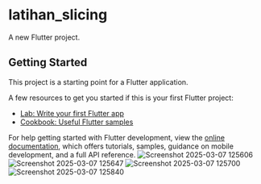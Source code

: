 # latihan_slicing

A new Flutter project.

## Getting Started

This project is a starting point for a Flutter application.

A few resources to get you started if this is your first Flutter project:

- [Lab: Write your first Flutter app](https://docs.flutter.dev/get-started/codelab)
- [Cookbook: Useful Flutter samples](https://docs.flutter.dev/cookbook)

For help getting started with Flutter development, view the
[online documentation](https://docs.flutter.dev/), which offers tutorials,
samples, guidance on mobile development, and a full API reference.
![Screenshot 2025-03-07 125606](https://github.com/user-attachments/assets/325f8350-d121-4e44-96dd-52d26d6f8f30)
![Screenshot 2025-03-07 125647](https://github.com/user-attachments/assets/87722568-8f81-42d3-a911-04ef6f39fff3)
![Screenshot 2025-03-07 125700](https://github.com/user-attachments/assets/db431c2a-59a2-4bef-849f-50e41d4610fc)
![Screenshot 2025-03-07 125840](https://github.com/user-attachments/assets/5819db2f-e853-4706-974d-4086b887bb39)
